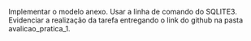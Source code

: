 Implementar o modelo anexo. Usar a linha de comando do SQLITE3. Evidenciar a realização da tarefa entregando o link do github na pasta avalicao_pratica_1.
